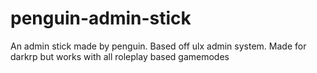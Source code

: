 # penguin-admin-stick
An admin stick made by penguin. Based off ulx admin system. Made for darkrp but works with all roleplay based gamemodes
